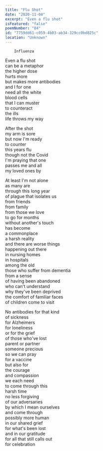 ```yaml
---
title: "Flu Shot"
date: "2020-11-04"
excerpt: "Even a flu shot"
isFeatured: "false"
poemNumber: "84"
id: "7759dd61-c059-4b03-ab34-329cc0bd825c"
location: "Unknown"
---
```


    	Influenza

Even a flu shot  
can be a metaphor  
the higher dose  
hurts more  
but makes more antibodies  
and I for one  
need all the white  
blood cells  
that I can muster  
to counteract  
the ills  
life throws my way

After the shot  
my arm is sore  
but now I'm ready  
to counter  
this years flu  
though not the Covid  
I'm praying that one  
passes me and all  
my loved ones by

At least I'm not alone  
as many are  
through this long year  
of plague that isolates us  
from friends  
from family  
from those we love  
to go for months  
without another's touch  
has become  
a commonplace  
a harsh reality  
and there are worse things  
happening out there  
in nursing homes  
in hospitals  
among the old  
those who suffer from dementia  
from a sense  
of having been abandoned  
who can't understand  
why they've been deprived  
the comfort of familiar faces  
of children come to visit

No antibodies for that kind  
of sickness  
for Alzheimers  
for loneliness  
or for the grief  
of those who've lost  
parent or partner  
someone precious  
so we can pray  
for a vaccine  
but also for  
the courage  
and compassion  
we each need  
to come through this  
harsh time  
no less forgiving  
of our adversaries  
by which I mean ourselves  
and come through  
possibly more human  
in our shared grief  
for what's been lost  
and in our gratitude  
for all that still calls out  
for celebration
